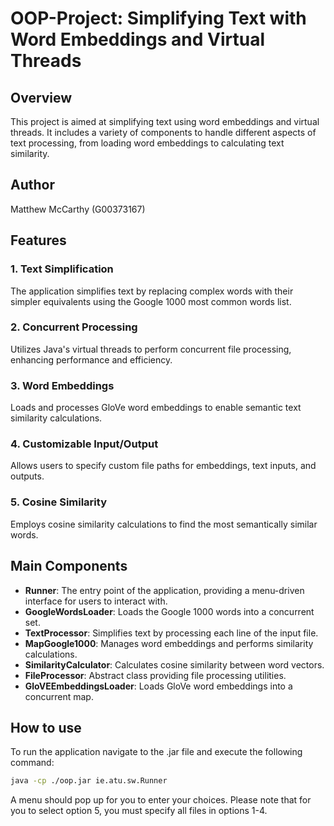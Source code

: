 # OOP-Project: Simplifying Text with Word Embeddings and Virtual Threads

## Overview

This project is aimed at simplifying text using word embeddings and virtual threads. It includes a variety of components to handle different aspects of text processing, from loading word embeddings to calculating text similarity.

## Author

Matthew McCarthy (G00373167)

## Features

### 1. Text Simplification
The application simplifies text by replacing complex words with their simpler equivalents using the Google 1000 most common words list.

### 2. Concurrent Processing
Utilizes Java's virtual threads to perform concurrent file processing, enhancing performance and efficiency.

### 3. Word Embeddings
Loads and processes GloVe word embeddings to enable semantic text similarity calculations.

### 4. Customizable Input/Output
Allows users to specify custom file paths for embeddings, text inputs, and outputs.

### 5. Cosine Similarity
Employs cosine similarity calculations to find the most semantically similar words.

## Main Components

- **Runner**: The entry point of the application, providing a menu-driven interface for users to interact with.
- **GoogleWordsLoader**: Loads the Google 1000 words into a concurrent set.
- **TextProcessor**: Simplifies text by processing each line of the input file.
- **MapGoogle1000**: Manages word embeddings and performs similarity calculations.
- **SimilarityCalculator**: Calculates cosine similarity between word vectors.
- **FileProcessor**: Abstract class providing file processing utilities.
- **GloVEEmbeddingsLoader**: Loads GloVe word embeddings into a concurrent map.

## How to use
To run the application navigate to the .jar file and execute the following command:  
```sh
java -cp ./oop.jar ie.atu.sw.Runner  
```
A menu should pop up for you to enter your choices. 
Please note that for you to select option 5, you must specify all files in options 1-4. 
